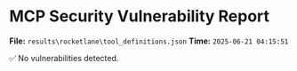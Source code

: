 # MCP Security Vulnerability Report
**File:** `results\rocketlane\tool_definitions.json`
**Time:** `2025-06-21 04:15:51`

✅ No vulnerabilities detected.
